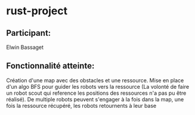 # rust-project

## Participant:
Elwin Bassaget

## Fonctionnalité atteinte:

Création d'une map avec des obstacles et une ressource. Mise en place d'un algo BFS pour guider les robots vers la ressource (La volonté de faire un robot scout qui reference les positions des ressources n'a pas pu être réalisé). 
De multiple robots peuvent s'engager à la fois dans la map, une fois la ressource récupéré, les robots retournents à leur base
